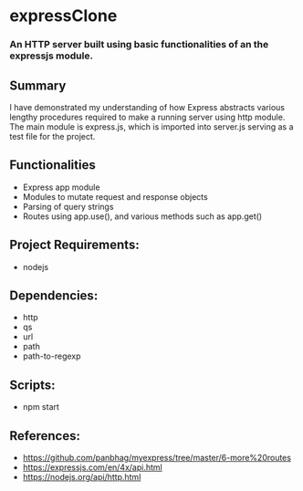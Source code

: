 # expressClone
### An HTTP server built using basic functionalities of an the expressjs module.
## Summary
I have demonstrated my understanding of how Express abstracts various lengthy procedures required to make a running server using http module.
The main module is express.js, which is imported into server.js serving as a test file for the project.
## Functionalities
- Express app module
- Modules to mutate request and response objects
- Parsing of query strings
- Routes using app.use(), and various methods such as app.get()
## Project Requirements:
- nodejs
## Dependencies:
- http
- qs
- url
- path
- path-to-regexp
## Scripts:
- npm start
## References:
- https://github.com/panbhag/myexpress/tree/master/6-more%20routes
- https://expressjs.com/en/4x/api.html
- https://nodejs.org/api/http.html
